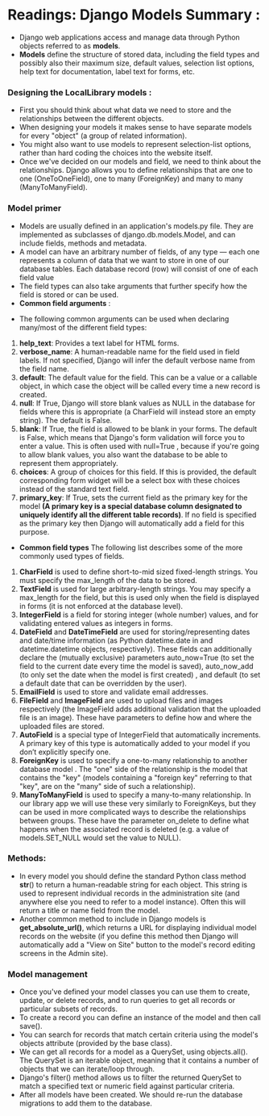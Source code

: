 # Readings: Django Models Summary :
* Django web applications access and manage data through Python objects referred to as **models**.
* **Models** define the structure of stored data, including the field types and possibly also their maximum size, default values, selection list options, help text for documentation, label text for forms, etc.
### Designing the LocalLibrary models :
* First you should think about what data we need to store and the relationships between the different objects.
* When designing your models it makes sense to have separate models for every "object" (a group of related information). 
* You might also want to use models to represent selection-list options, rather than hard coding the choices into the website itself.
* Once we've decided on our models and field, we need to think about the relationships. Django allows you to define relationships that are one to one (OneToOneField), one to many (ForeignKey) and many to many (ManyToManyField).

### Model primer
* Models are usually defined in an application's models.py file. They are implemented as subclasses of django.db.models.Model, and can include fields, methods and metadata. 
* A model can have an arbitrary number of fields, of any type — each one represents a column of data that we want to store in one of our database tables. Each database record (row) will consist of one of each field value
* The field types can also take arguments that further specify how the field is stored or can be used.
* **Common field arguments** :
- The following common arguments can be used when declaring many/most of the different field types:
1. **help_text**: Provides a text label for HTML forms.
2. **verbose_name**: A human-readable name for the field used in field labels. If not specified, Django will infer the default verbose name from the field name.
3. **default**: The default value for the field. This can be a value or a callable object, in which case the object will be called every time a new record is created.
4. **null**: If True, Django will store blank values as NULL in the database for fields where this is appropriate (a CharField will instead store an empty string). The default is False.
5. **blank**: If True, the field is allowed to be blank in your forms. The default is False, which means that Django's form validation will force you to enter a value. This is often used with null=True , because if you're going to allow blank values, you also want the database to be able to represent them appropriately.
6. **choices**: A group of choices for this field. If this is provided, the default corresponding form widget will be a select box with these choices instead of the standard text field.
7. **primary_key**: If True, sets the current field as the primary key for the model **(A primary key is a special database column designated to uniquely identify all the different table records)**. If no field is specified as the primary key then Django will automatically add a field for this purpose.

* **Common field types**
The following list describes some of the more commonly used types of fields. 
1. **CharField** is used to define short-to-mid sized fixed-length strings. You must specify the max_length of the data to be stored.
2. **TextField** is used for large arbitrary-length strings. You may specify a max_length for the field, but this is used only when the field is displayed in forms (it is not enforced at the database level).
3. **IntegerField** is a field for storing integer (whole number) values, and for validating entered values as integers in forms.
4. **DateField** and **DateTimeField** are used for storing/representing dates and date/time information (as Python datetime.date in and datetime.datetime objects, respectively). These fields can additionally declare the (mutually exclusive) parameters auto_now=True (to set the field to the current date every time the model is saved), auto_now_add (to only set the date when the model is first created) , and default (to set a default date that can be overridden by the user).
5. **EmailField** is used to store and validate email addresses.
6. **FileField** and **ImageField** are used to upload files and images respectively (the ImageField adds additional validation that the uploaded file is an image). These have parameters to define how and where the uploaded files are stored.
7. **AutoField** is a special type of IntegerField that automatically increments. A primary key of this type is automatically added to your model if you don’t explicitly specify one.
8. **ForeignKey** is used to specify a one-to-many relationship to another database model . The "one" side of the relationship is the model that contains the "key" (models containing a "foreign key" referring to that "key", are on the "many" side of such a relationship).
9. **ManyToManyField** is used to specify a many-to-many relationship. In our library app we will use these very similarly to ForeignKeys, but they can be used in more complicated ways to describe the relationships between groups. These have the parameter on_delete to define what happens when the associated record is deleted (e.g. a value of models.SET_NULL would set the value to NULL).

### Methods:
* In every model you should define the standard Python class method __str__() to return a human-readable string for each object. This string is used to represent individual records in the administration site (and anywhere else you need to refer to a model instance). Often this will return a title or name field from the model.
* Another common method to include in Django models is **get_absolute_url()**, which returns a URL for displaying individual model records on the website (if you define this method then Django will automatically add a "View on Site" button to the model's record editing screens in the Admin site).

### Model management
* Once you've defined your model classes you can use them to create, update, or delete records, and to run queries to get all records or particular subsets of records.
* To create a record you can define an instance of the model and then call save().
* You can search for records that match certain criteria using the model's objects attribute (provided by the base class).
* We can get all records for a model as a QuerySet, using objects.all(). The QuerySet is an iterable object, meaning that it contains a number of objects that we can iterate/loop through.
* Django's filter() method allows us to filter the returned QuerySet to match a specified text or numeric field against particular criteria. 
* After all models have been created. We should re-run the database migrations to add them to the database.


